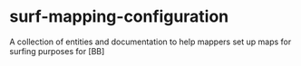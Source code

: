 # surf-mapping-configuration
A collection of entities and documentation to help mappers set up maps for surfing purposes for [BB]

